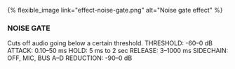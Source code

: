 ---
---

{% flexible_image link="effect-noise-gate.png" alt="Noise gate effect" %}

### NOISE GATE
Cuts off audio going below a certain threshold.
THRESHOLD: -60–0 dB
ATTACK: 0.10–50 ms
HOLD: 5 ms to 2 sec
RELEASE: 3–1000 ms
SIDECHAIN: OFF, MIC, BUS A–D
REDUCTION: -90–0 dB
